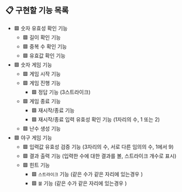 ## 📋 구현할 기능 목록

- 🟩 숫자 유효성 확인 기능
  - 🟩 길이 확인 기능
  - 🟩 중복 수 확인 기능 
  - 🟩 유효값 확인 기능
- 🟩 숫자 게임 기능
  - 🟩 게임 시작 기능
  - 🟩 게임 진행 기능 
    - 🟩 정답 기능 (3스트라이크)
  - 🟩 게임 종료 기능
    - 🟩 재시작/종료 기능 
    - 🟩 재시작/종료 입력 유효성 확인 기능 (1자리의 수, 1 또는 2)
  - 🟩 난수 생성 기능 
- 🟩 야구 게임 기능 
  - 🟩 입력값 유효성 검증 기능 (3자리의 수, 서로 다른 임의의 수, 1에서 9)
  - 🟩 결과 출력 기능 (입력한 수에 대한 결과를 볼, 스트라이크 개수로 표시)
  - 🟩 힌트 기능 
    - 🟩 `스트라이크` 기능 (같은 수가 같은 자리에 있는경우 )
    - 🟩 `볼` 기능 (같은 수가 같은 자리에 있는경우 )